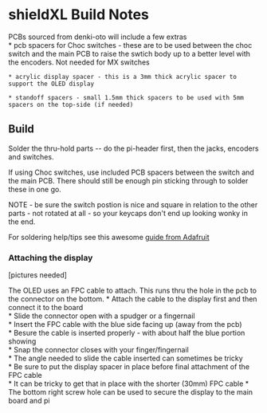 # shieldXL Build Notes

PCBs sourced from denki-oto will include a few extras  
	* pcb spacers for Choc switches - these are to be used between the choc switch and the main PCB to raise the swtich body up to a better level with the encoders. Not needed for MX switches

	* acrylic display spacer - this is a 3mm thick acrylic spacer to support the OLED display
	
	* standoff spacers - small 1.5mm thick spacers to be used with 5mm spacers on the top-side (if needed)
	
## Build

Solder the thru-hold parts -- do the pi-header first, then the jacks, encoders and switches.  

If using Choc switches, use included PCB spacers between the switch and the main PCB. There should still be enough pin sticking through to solder these in one go.  

NOTE - be sure the switch postion is nice and square in relation to the other parts - not rotated at all - so your keycaps don't end up looking wonky in the end.  

For soldering help/tips see this awesome [guide from Adafruit](https://learn.adafruit.com/adafruit-guide-excellent-soldering/common-problems)  


### Attaching the display

[pictures needed]  

The OLED uses an FPC cable to attach. This runs thru the hole in the pcb to the connector on the bottom. 
	* Attach the cable to the display first and then connect it to the board   
	* Slide the connector open with a spudger or a fingernail  
	* Insert the FPC cable with the blue side facing up (away from the pcb)  
	* Besure the cable is inserted properly - with about half the blue portion showing  
	* Snap the connector closes with your finger/fingernail  
	* The angle needed to slide the cable inserted can sometimes be tricky  
	* Be sure to put the display spacer in place before final attachment of the FPC cable  
	* It can be tricky to get that in place with the shorter (30mm) FPC cable
	* The bottom right screw hole can be used to secure the display to the main board and pi  
	